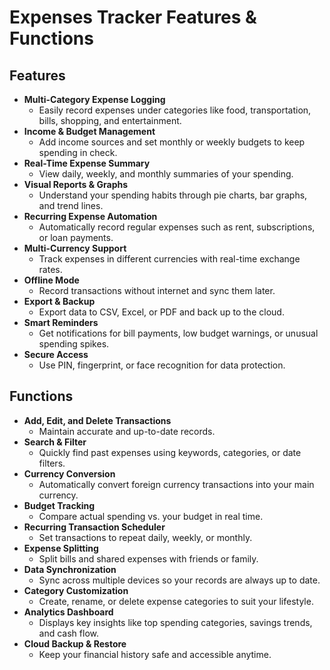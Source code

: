 # Expenses Tracker Features & Functions

## Features

- **Multi-Category Expense Logging**
  - Easily record expenses under categories like food, transportation, bills, shopping, and entertainment.
- **Income & Budget Management**
  - Add income sources and set monthly or weekly budgets to keep spending in check.
- **Real-Time Expense Summary**
  - View daily, weekly, and monthly summaries of your spending.
- **Visual Reports & Graphs**
  - Understand your spending habits through pie charts, bar graphs, and trend lines.
- **Recurring Expense Automation**
  - Automatically record regular expenses such as rent, subscriptions, or loan payments.
- **Multi-Currency Support**
  - Track expenses in different currencies with real-time exchange rates.
- **Offline Mode**
  - Record transactions without internet and sync them later.
- **Export & Backup**
  - Export data to CSV, Excel, or PDF and back up to the cloud.
- **Smart Reminders**
  - Get notifications for bill payments, low budget warnings, or unusual spending spikes.
- **Secure Access**
  - Use PIN, fingerprint, or face recognition for data protection.

## Functions

- **Add, Edit, and Delete Transactions**
  - Maintain accurate and up-to-date records.
- **Search & Filter**
  - Quickly find past expenses using keywords, categories, or date filters.
- **Currency Conversion**
  - Automatically convert foreign currency transactions into your main currency.
- **Budget Tracking**
  - Compare actual spending vs. your budget in real time.
- **Recurring Transaction Scheduler**
  - Set transactions to repeat daily, weekly, or monthly.
- **Expense Splitting**
  - Split bills and shared expenses with friends or family.
- **Data Synchronization**
  - Sync across multiple devices so your records are always up to date.
- **Category Customization**
  - Create, rename, or delete expense categories to suit your lifestyle.
- **Analytics Dashboard**
  - Displays key insights like top spending categories, savings trends, and cash flow.
- **Cloud Backup & Restore**
  - Keep your financial history safe and accessible anytime.
